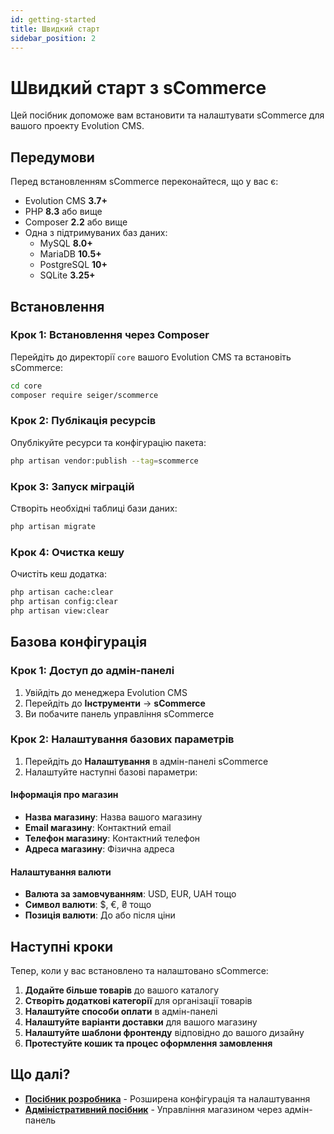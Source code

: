 ```yaml
---
id: getting-started
title: Швидкий старт
sidebar_position: 2
---
```


# Швидкий старт з sCommerce

Цей посібник допоможе вам встановити та налаштувати sCommerce для вашого проекту Evolution CMS.

## Передумови

Перед встановленням sCommerce переконайтеся, що у вас є:

- Evolution CMS **3.7+**
- PHP **8.3** або вище
- Composer **2.2** або вище
- Одна з підтримуваних баз даних:
  - MySQL **8.0+**
  - MariaDB **10.5+**
  - PostgreSQL **10+**
  - SQLite **3.25+**

## Встановлення

### Крок 1: Встановлення через Composer

Перейдіть до директорії `core` вашого Evolution CMS та встановіть sCommerce:

```bash
cd core
composer require seiger/scommerce
```

### Крок 2: Публікація ресурсів

Опублікуйте ресурси та конфігурацію пакета:

```bash
php artisan vendor:publish --tag=scommerce
```

### Крок 3: Запуск міграцій

Створіть необхідні таблиці бази даних:

```bash
php artisan migrate
```

### Крок 4: Очистка кешу

Очистіть кеш додатка:

```bash
php artisan cache:clear
php artisan config:clear
php artisan view:clear
```

## Базова конфігурація

### Крок 1: Доступ до адмін-панелі

1. Увійдіть до менеджера Evolution CMS
2. Перейдіть до **Інструменти** → **sCommerce**
3. Ви побачите панель управління sCommerce

### Крок 2: Налаштування базових параметрів

1. Перейдіть до **Налаштування** в адмін-панелі sCommerce
2. Налаштуйте наступні базові параметри:

#### Інформація про магазин
- **Назва магазину**: Назва вашого магазину
- **Email магазину**: Контактний email
- **Телефон магазину**: Контактний телефон
- **Адреса магазину**: Фізична адреса

#### Налаштування валюти
- **Валюта за замовчуванням**: USD, EUR, UAH тощо
- **Символ валюти**: $, €, ₴ тощо
- **Позиція валюти**: До або після ціни

## Наступні кроки

Тепер, коли у вас встановлено та налаштовано sCommerce:

1. **Додайте більше товарів** до вашого каталогу
2. **Створіть додаткові категорії** для організації товарів
3. **Налаштуйте способи оплати** в адмін-панелі
4. **Налаштуйте варіанти доставки** для вашого магазину
5. **Налаштуйте шаблони фронтенду** відповідно до вашого дизайну
6. **Протестуйте кошик та процес оформлення замовлення**

## Що далі?

- **[Посібник розробника](./developers.md)** - Розширена конфігурація та налаштування
- **[Адміністративний посібник](./admin.md)** - Управління магазином через адмін-панель

